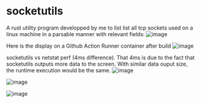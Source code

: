 # socketutils
A rust utility program developped by me to list list all tcp sockets used on a linux machine in a parsable manner with relevant fields:
![image](https://github.com/douggynix/socketutils/assets/11457752/5f28276f-59bd-4c01-b8ec-0c457b27aeee)

Here is the display on a Github Action Runner container after build
![image](https://github.com/douggynix/socketutils/assets/11457752/df038474-7c2c-46c8-9b65-910854bcceb9)

socketutils vs netstat perf (4ms difference). That 4ms is due to the fact that socketutils outputs more data to the screen. 
With similar data ouput size, the runtime execution would be the same.
![image](https://github.com/douggynix/socketutils/assets/11457752/123e58f8-fa27-4d2e-8511-2bd01cadbe69)

![image](https://github.com/douggynix/socketutils/assets/11457752/c53b0abe-de2e-4c3c-be84-8f024d22de46)

![image](https://github.com/douggynix/socketutils/assets/11457752/c960d741-684f-42db-90da-3f5f7203be2c)


